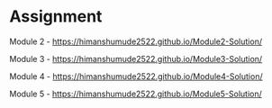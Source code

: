 # Assignment
Module 2 - https://himanshumude2522.github.io/Module2-Solution/

Module 3 - https://himanshumude2522.github.io/Module3-Solution/

Module 4 - https://himanshumude2522.github.io/Module4-Solution/

Module 5 - https://himanshumude2522.github.io/Module5-Solution/
